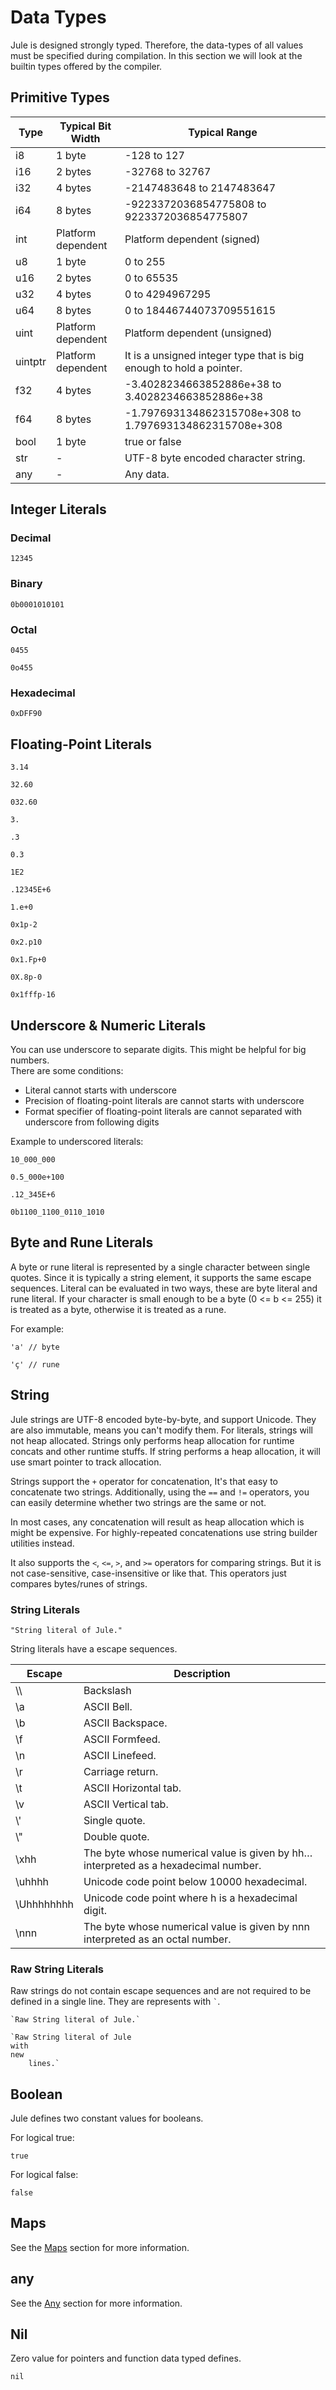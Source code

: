 # Data Types
Jule is designed strongly typed. Therefore, the data-types of all values must be specified during compilation. In this section we will look at the builtin types offered by the compiler. 

## Primitive Types
| Type | Typical Bit Width | Typical Range |
| ---- | ----------------- | ------------- |
| i8 | 1 byte | -128 to 127 |
| i16 | 2 bytes | -32768 to 32767 |
| i32 | 4 bytes | -2147483648 to 2147483647 |
| i64 | 8 bytes | -9223372036854775808 to 9223372036854775807 |
| int | Platform dependent | Platform dependent (signed) |
| u8 | 1 byte | 0 to 255 |
| u16 | 2 bytes | 0 to 65535 |
| u32 | 4 bytes | 0 to 4294967295 |
| u64 | 8 bytes | 0 to 18446744073709551615 |
| uint | Platform dependent | Platform dependent (unsigned) |
| uintptr | Platform dependent | It is a unsigned integer type that is big enough to hold a pointer. |
| f32 | 4 bytes | -3.4028234663852886e+38 to 3.4028234663852886e+38 |
| f64 | 8 bytes | -1.797693134862315708e+308 to 1.797693134862315708e+308 |
| bool | 1 byte | true or false |
| str | - | UTF-8 byte encoded character string. |
| any | - | Any data. |

## Integer Literals
### Decimal
```jule
12345
```

### Binary
```jule
0b0001010101
```

### Octal
```jule
0455
```
```jule
0o455
```

### Hexadecimal
```jule
0xDFF90
```

## Floating-Point Literals
```jule
3.14
```
```jule
32.60
```
```jule
032.60
```
```jule
3.
```
```jule
.3
```
```jule
0.3
```
```jule
1E2
```
```jule
.12345E+6
```
```jule
1.e+0
```
```jule
0x1p-2
```
```jule
0x2.p10
```
```jule
0x1.Fp+0
```
```jule
0X.8p-0
```
```jule
0x1fffp-16
```

## Underscore & Numeric Literals

You can use underscore to separate digits. This might be helpful for big numbers. \
There are some conditions:
- Literal cannot starts with underscore
- Precision of floating-point literals are cannot starts with underscore
- Format specifier of floating-point literals are cannot separated with underscore from following digits

Example to underscored literals:
```jule
10_000_000
```
```jule
0.5_000e+100
```
```jule
.12_345E+6
```
```jule
0b1100_1100_0110_1010
```

## Byte and Rune Literals

A byte or rune literal is represented by a single character between single quotes. Since it is typically a string element, it supports the same escape sequences. Literal can be evaluated in two ways, these are byte literal and rune literal. If your character is small enough to be a byte (0 <= b <= 255) it is treated as a byte, otherwise it is treated as a rune.

For example:

```jule
'a' // byte
```

```jule
'ç' // rune
```

## String

Jule strings are UTF-8 encoded byte-by-byte, and support Unicode. They are also immutable, means you can't modify them. For literals, strings will not heap allocated. Strings only performs heap allocation for runtime concats and other runtime stuffs. If string performs a heap allocation, it will use smart pointer to track allocation.

Strings support the `+` operator for concatenation, It's that easy to concatenate two strings. Additionally, using the `==` and `!=` operators, you can easily determine whether two strings are the same or not.

In most cases, any concatenation will result as heap allocation which is might be expensive. For highly-repeated concatenations use string builder utilities instead.

It also supports the `<`, `<=`, `>`, and `>=` operators for comparing strings. But it is not case-sensitive, case-insensitive or like that. This operators just compares bytes/runes of strings.

### String Literals
```jule
"String literal of Jule."
```
String literals have a escape sequences.

| Escape | Description |
| ------ | ----------- |
| \\\ | Backslash |
| \a | ASCII Bell. |
| \b | ASCII Backspace. |
| \f | ASCII Formfeed. |
| \n | ASCII Linefeed. |
| \r | Carriage return. |
| \t | ASCII Horizontal tab. |
| \v | ASCII Vertical tab. |
| \\' | Single quote. |
| \\" | Double quote. |
| \xhh | The byte whose numerical value is given by hh… interpreted as a hexadecimal number. |
| \uhhhh | Unicode code point below 10000 hexadecimal. |
| \Uhhhhhhhh | Unicode code point where h is a hexadecimal digit. |
| \nnn | The byte whose numerical value is given by nnn interpreted as an octal number. |

### Raw String Literals
Raw strings do not contain escape sequences and are not required to be defined in a single line. They are represents with `` ` ``.
```jule
`Raw String literal of Jule.`
```
```jule
`Raw String literal of Jule
with
new
    lines.`
```

## Boolean

Jule defines two constant values for booleans.

For logical true:
```jule
true
```

For logical false:
```jule
false
```

## Maps

See the [Maps](/common-concepts/maps) section for more information.

## any

See the [Any](/dynamic-types/any) section for more information.

## Nil
Zero value for pointers and function data typed defines. 
```jule
nil
```